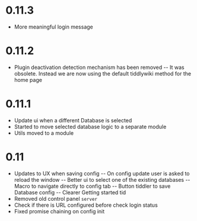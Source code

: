 # 0.11.3
- More meaningful login message
# 0.11.2
- Plugin deactivation detection mechanism has been removed
-- It was obsolete. Instead we are now using the default tiddlywiki method for the home page
# 0.11.1
- Update ui when a different Database is selected
- Started to move selected database logic to a separate module
- Utils moved to a module
# 0.11
- Updates to UX when saving config
-- On config update user is asked to reload the window
-- Better ui to select one of the existing databases
-- Macro to navigate directly to config tab
-- Button tiddler to save Database config
-- Clearer Getting started tid
- Removed old control panel `server`
- Check if there is URL configured before check login status
- Fixed promise chaining on config init